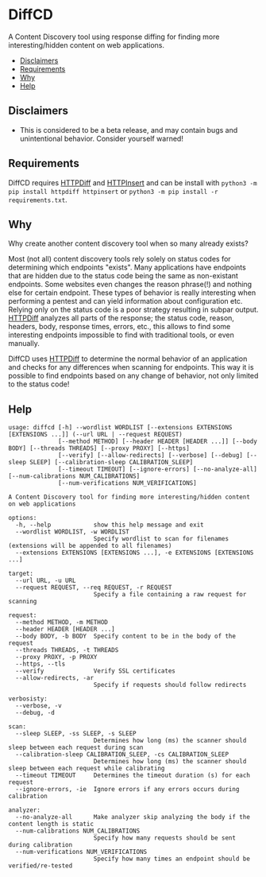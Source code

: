 # DiffCD

A Content Discovery tool using response diffing for finding more interesting/hidden content on web applications.

- [Disclaimers](https://github.com/WillIWas123/DiffCD#disclaimers)
- [Requirements](https://github.com/WillIWas123/DiffCD#requirements)
- [Why](https://github.com/WillIWas123/DiffCD#usecases)
- [Help](https://github.com/WillIWas123/DiffCD#example-usage)

## Disclaimers

- This is considered to be a beta release, and may contain bugs and unintentional behavior. Consider yourself warned!

## Requirements

DiffCD requires [HTTPDiff](https://github.com/WillIWas123/HTTPDiff) and [HTTPInsert](https://github.com/WillIWas123/HTTPInsert) and can be install with `python3 -m pip install httpdiff httpinsert` or `python3 -m pip install -r requirements.txt`.

## Why

Why create another content discovery tool when so many already exists?

Most (not all) content discovery tools rely solely on status codes for determining which endpoints "exists". Many applications have endpoints that are hidden due to the status code being the same as non-existant endpoints. Some websites even changes the reason phrase(!) and nothing else for certain endpoint. These types of behavior is really interesting when performing a pentest and can yield information about configuration etc. Relying only on the status code is a poor strategy resulting in subpar output. [HTTPDiff](https://github.com/WillIWas123/HTTPDiff) analyzes all parts of the response; the status code, reason, headers, body, response times, errors, etc., this allows to find some interesting endpoints impossible to find with traditional tools, or even manually.

DiffCD uses [HTTPDiff](https://github.com/WillIWas123/HTTPDiff) to determine the normal behavior of an application and checks for any differences when scanning for endpoints. This way it is possible to find endpoints based on any change of behavior, not only limited to the status code!

## Help

```
usage: diffcd [-h] --wordlist WORDLIST [--extensions EXTENSIONS [EXTENSIONS ...]] (--url URL | --request REQUEST)
              [--method METHOD] [--header HEADER [HEADER ...]] [--body BODY] [--threads THREADS] [--proxy PROXY] [--https]
              [--verify] [--allow-redirects] [--verbose] [--debug] [--sleep SLEEP] [--calibration-sleep CALIBRATION_SLEEP]
              [--timeout TIMEOUT] [--ignore-errors] [--no-analyze-all] [--num-calibrations NUM_CALIBRATIONS]
              [--num-verifications NUM_VERIFICATIONS]

A Content Discovery tool for finding more interesting/hidden content on web applications

options:
  -h, --help            show this help message and exit
  --wordlist WORDLIST, -w WORDLIST
                        Specify wordlist to scan for filenames (extensions will be appended to all filenames)
  --extensions EXTENSIONS [EXTENSIONS ...], -e EXTENSIONS [EXTENSIONS ...]

target:
  --url URL, -u URL
  --request REQUEST, --req REQUEST, -r REQUEST
                        Specify a file containing a raw request for scanning

request:
  --method METHOD, -m METHOD
  --header HEADER [HEADER ...]
  --body BODY, -b BODY  Specify content to be in the body of the request
  --threads THREADS, -t THREADS
  --proxy PROXY, -p PROXY
  --https, --tls
  --verify              Verify SSL certificates
  --allow-redirects, -ar
                        Specify if requests should follow redirects

verbosisty:
  --verbose, -v
  --debug, -d

scan:
  --sleep SLEEP, -ss SLEEP, -s SLEEP
                        Determines how long (ms) the scanner should sleep between each request during scan
  --calibration-sleep CALIBRATION_SLEEP, -cs CALIBRATION_SLEEP
                        Determines how long (ms) the scanner should sleep between each request while calibrating
  --timeout TIMEOUT     Determines the timeout duration (s) for each request
  --ignore-errors, -ie  Ignore errors if any errors occurs during calibration

analyzer:
  --no-analyze-all      Make analyzer skip analyzing the body if the content length is static
  --num-calibrations NUM_CALIBRATIONS
                        Specify how many requests should be sent during calibration
  --num-verifications NUM_VERIFICATIONS
                        Specify how many times an endpoint should be verified/re-tested
```
